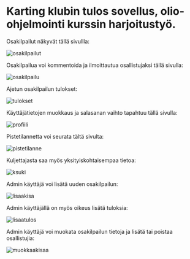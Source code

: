 # Karting klubin tulos sovellus, olio-ohjelmointi kurssin harjoitustyö.

Osakilpailut näkyvät tällä sivullla:

![osakilpailut](https://res.cloudinary.com/kuvapankki/image/upload/c_scale,w_270/v1612700185/Karting-app-github/1.jpg)

Osakilpailua voi kommentoida ja ilmoittautua osallistujaksi tällä sivulla: 

![osakilpailu](https://res.cloudinary.com/kuvapankki/image/upload/c_scale,w_270/v1612700186/Karting-app-github/2.jpg)

Ajetun osakilpailun tulokset:

![tulokset](https://res.cloudinary.com/kuvapankki/image/upload/c_scale,w_270/v1612700185/Karting-app-github/4.jpg)

Käyttäjätietojen muokkaus ja salasanan vaihto tapahtuu tällä sivulla:

![profiili](https://res.cloudinary.com/kuvapankki/image/upload/c_scale,w_270/v1612700185/Karting-app-github/5.jpg)

Pistetilannetta voi seurata tältä sivulta:

![pistetilanne](https://res.cloudinary.com/kuvapankki/image/upload/c_scale,w_270/v1612700185/Karting-app-github/6.jpg)

Kuljettajasta saa myös yksityiskohtaisempaa tietoa:

![ksuki](https://res.cloudinary.com/kuvapankki/image/upload/c_scale,w_270/v1612716623/Karting-app-github/kuski.jpg)

Admin käyttäjä voi lisätä uuden osakilpailun:

![lisaakisa](https://res.cloudinary.com/kuvapankki/image/upload/c_scale,w_270/v1612700185/Karting-app-github/7.jpg)

Admin käyttäjällä on myös oikeus lisätä tuloksia:

![lisaatulos](https://res.cloudinary.com/kuvapankki/image/upload/c_scale,w_270/v1612700185/Karting-app-github/8.jpg)

Admin käyttäjä voi muokata osakilpailun tietoja ja lisätä tai poistaa osallistujia:

![muokkaakisaa](https://res.cloudinary.com/kuvapankki/image/upload/c_scale,w_270/v1612700185/Karting-app-github/9.jpg)
